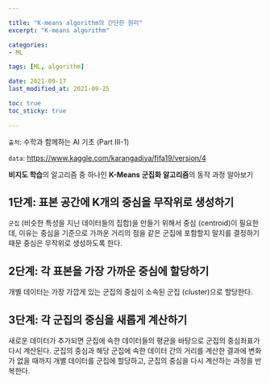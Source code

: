 ```yaml
---

title: "K-means algorithm의 간단한 원리"
excerpt: "K-means algorithm"

categories:
- ML

tags: [ML, algorithm]

date: 2021-09-17
last_modified_at: 2021-09-25

toc: true
toc_sticky: true

---
```


`출처`: 수학과 함께하는 AI 기초 (Part III-1)  

`data`: <https://www.kaggle.com/karangadiya/fifa19/version/4>

**비지도 학습**의 알고리즘 중 하나인 **K-Means 군집화 알고리즘**의 동작 과정 알아보기

## 1단계: 표본 공간에 K개의 중심을 무작위로 생성하기

`군집` (비슷한 특성을 지닌 데이터들의 집합)을 만들기 위해서 중심 (centroid)이 필요한데, 이유는 중심을 기준으로 가까운 거리의 점을 같은 군집에 포함할지 말지를 결정하기 때문
중심은 무작위로 생성하도록 한다.

## 2단계: 각 표본을 가장 가까운 중심에 할당하기

개별 데이터는 가장 가깝게 있는 군집의 중심이 소속된 군집 (cluster)으로 할당한다.

## 3단계: 각 군집의 중심을 새롭게 계산하기

새로운 데이터가 추가되면 군집에 속한 데이터들의 평균을 바탕으로 군집의 중심좌표가 다시 계산된다.
군집의 중심과 해당 군집에 속한 데이터 간의 거리를 계산한 결과에 변화가 없을 때까지 개별 데이터를 군집에 할당하고, 군집의 중심을 다시 계산하는 과정을 반복한다.
